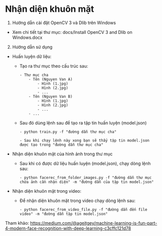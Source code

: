 # Nhận diện khuôn mặt

1. Hướng dẫn cài đặt OpenCV 3 và Dlib trên Windows
- Xem chi tiết tại thư mục: docs/Install OpenCV 3 and Dlib on Windows.docx

2. Hướng dẫn sử dụng

+ Huấn luyện dữ liệu:

  - Tạo ra thư mục theo cấu trúc sau:
  
        - Thư mục cha
            - Tên (Nguyen Van A)
                - Hình (1.jpg)
                - Hình (2.jpg)
                - ...
            - Tên (Nguyen Van B)
                - Hình (1.jpg)
                - Hình (2.jpg)
                - ...
            - ...
            
  - Sau đó dùng lệnh sau để tạo ra tập tin huấn luyện (model.json)
  
        - python train.py -f "đường dẫn thư mục cha"
        
        - Sau khi chạy lệnh này xong bạn sẽ thấy tập tin model.json được tạo trong "đường dẫn thư mục cha"
        
+ Nhận diện khuôn mặt của hình ảnh trong thư mục
  
  - Sau khi có được dữ liệu huấn luyện (model.json), chạy dòng lệnh sau:
  
        - python facerec_from_folder_images.py -f "đường dẫn thư mục chứa ảnh cần nhận diện" -m "đường dẫn của tập tin model.json"
        
+ Nhận diện khuôn mặt trong video:

    - Để nhận diện khuôn mặt trong video chạy dòng lệnh sau:
    
          - python facerec_from_video_file.py -f "đường dẫn đến file video" -m "đường dẫn tập tin model.json"
          
Tham khảo: https://medium.com/@ageitgey/machine-learning-is-fun-part-4-modern-face-recognition-with-deep-learning-c3cffc121d78
